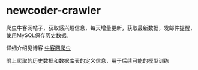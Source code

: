 # newcoder-crawler
爬虫牛客网帖子，获取感兴趣信息，每天增量更新，获取最新数据，发邮件提醒，使用MySQL保存历史数据。

详细介绍见博客 [牛客网爬虫](https://chadqiu.github.io/f06a19b2ce94.html)

附上爬取的历史数据和数据库表的定义信息，用于后续可能的模型训练